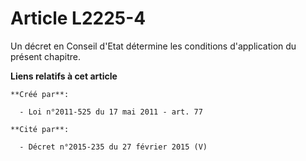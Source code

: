 # Article L2225-4

Un décret en Conseil d'Etat détermine les conditions d'application du présent chapitre.

**Liens relatifs à cet article**

	**Créé par**:

	  - Loi n°2011-525 du 17 mai 2011 - art. 77

	**Cité par**:

	  - Décret n°2015-235 du 27 février 2015 (V)
